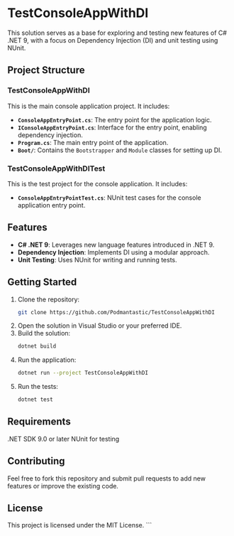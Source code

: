 # TestConsoleAppWithDI

This solution serves as a base for exploring and testing new features of C# .NET 9, with a focus on Dependency Injection (DI) and unit testing using NUnit.

## Project Structure

### TestConsoleAppWithDI
This is the main console application project. It includes:
- **`ConsoleAppEntryPoint.cs`**: The entry point for the application logic.
- **`IConsoleAppEntryPoint.cs`**: Interface for the entry point, enabling dependency injection.
- **`Program.cs`**: The main entry point of the application.
- **`Boot/`**: Contains the `Bootstrapper` and `Module` classes for setting up DI.

### TestConsoleAppWithDITest
This is the test project for the console application. It includes:
- **`ConsoleAppEntryPointTest.cs`**: NUnit test cases for the console application entry point.

## Features
- **C# .NET 9**: Leverages new language features introduced in .NET 9.
- **Dependency Injection**: Implements DI using a modular approach.
- **Unit Testing**: Uses NUnit for writing and running tests.

## Getting Started

1. Clone the repository:
   ```bash
   git clone https://github.com/Podmantastic/TestConsoleAppWithDI
2. Open the solution in Visual Studio or your preferred IDE.
3. Build the solution:
   ```bash
   dotnet build
4. Run the application:
   ```bash
   dotnet run --project TestConsoleAppWithDI
5. Run the tests:
   ```bash
   dotnet test
## Requirements
.NET SDK 9.0 or later
NUnit for testing

## Contributing
Feel free to fork this repository and submit pull requests to add new features or improve the existing code.

## License
This project is licensed under the MIT License. ```